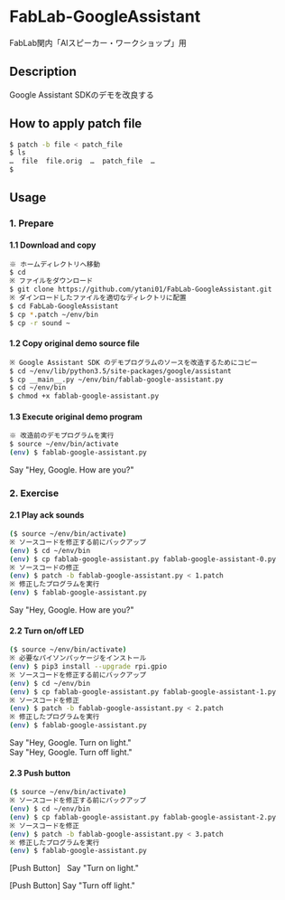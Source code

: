 FabLab-GoogleAssistant
====
FabLab関内「AIスピーカー・ワークショップ」用

## Description
Google Assistant SDKのデモを改良する

## How to apply patch file

```bash
$ patch -b file < patch_file
$ ls
…  file  file.orig  …  patch_file  …
$ 
```

## Usage

### 1. Prepare

#### 1.1 Download and copy

```bash
※ ホームディレクトリへ移動
$ cd
※ ファイルをダウンロード
$ git clone https://github.com/ytani01/FabLab-GoogleAssistant.git
※ ダインロードしたファイルを適切なディレクトリに配置
$ cd FabLab-GoogleAssistant
$ cp *.patch ~/env/bin
$ cp -r sound ~
```

#### 1.2 Copy original demo source file

```bash
※ Google Assistant SDK のデモプログラムのソースを改造するためにコピー
$ cd ~/env/lib/python3.5/site-packages/google/assistant
$ cp __main__.py ~/env/bin/fablab-google-assistant.py
$ cd ~/env/bin
$ chmod +x fablab-google-assistant.py
```

#### 1.3 Execute original demo program

```bash
※ 改造前のデモプログラムを実行
$ source ~/env/bin/activate
(env) $ fablab-google-assistant.py
```
Say "Hey, Google. How are you?"

### 2. Exercise

#### 2.1 Play ack sounds

```bash
($ source ~/env/bin/activate)
※ ソースコードを修正する前にバックアップ
(env) $ cd ~/env/bin
(env) $ cp fablab-google-assistant.py fablab-google-assistant-0.py
※ ソースコードの修正
(env) $ patch -b fablab-google-assistant.py < 1.patch
※ 修正したプログラムを実行
(env) $ fablab-google-assistant.py
```
Say "Hey, Google. How are you?"

#### 2.2 Turn on/off LED

```bash
($ source ~/env/bin/activate)
※ 必要なパイソンパッケージをインストール
(env) $ pip3 install --upgrade rpi.gpio
※ ソースコードを修正する前にバックアップ
(env) $ cd ~/env/bin
(env) $ cp fablab-google-assistant.py fablab-google-assistant-1.py
※ ソースコードを修正
(env) $ patch -b fablab-google-assistant.py < 2.patch
※ 修正したプログラムを実行
(env) $ fablab-google-assistant.py
```
Say "Hey, Google. Turn on light."  
Say "Hey, Google. Turn off light."

#### 2.3 Push button

```bash
($ source ~/env/bin/activate)
※ ソースコードを修正する前にバックアップ
(env) $ cd ~/env/bin
(env) $ cp fablab-google-assistant.py fablab-google-assistant-2.py
※ ソースコードを修正
(env) $ patch -b fablab-google-assistant.py < 3.patch
※ 修正したプログラムを実行
(env) $ fablab-google-assistant.py
```
[Push Button]  
Say "Turn on light."

[Push Button]
Say "Turn off light."
